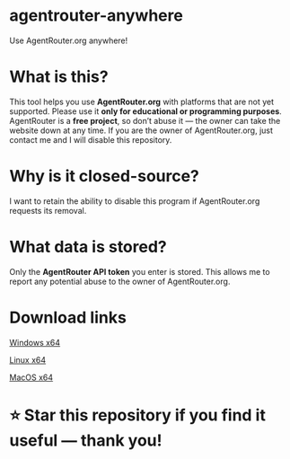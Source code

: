 # agentrouter-anywhere
Use AgentRouter.org anywhere!

# What is this?

This tool helps you use **AgentRouter.org** with platforms that are not yet supported. Please use it **only for educational or programming purposes**. AgentRouter is a **free project**, so don’t abuse it — the owner can take the website down at any time.
If you are the owner of AgentRouter.org, just contact me and I will disable this repository.

# Why is it closed-source?

I want to retain the ability to disable this program if AgentRouter.org requests its removal.

# What data is stored?

Only the **AgentRouter API token** you enter is stored. This allows me to report any potential abuse to the owner of AgentRouter.org.

# Download links

[Windows x64](https://github.com/nayumiDEV/agentrouter-anywhere/raw/fe405eefc35e3255b49918ff93f94197e92da090/AgentRouterAnywhereWindows.exe)

[Linux x64](https://github.com/nayumiDEV/agentrouter-anywhere/raw/80c1a0d9b7f459c6375740f2e9e5bddfabd25662/AgentRouterAnywhereLinux)

[MacOS x64](https://github.com/nayumiDEV/agentrouter-anywhere/raw/refs/heads/main/AgentRouterAnywhereMacOS)

# ⭐ Star this repository if you find it useful — thank you!
